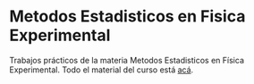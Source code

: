 # Metodos Estadisticos en Fisica Experimental
Trabajos prácticos de la materia Metodos Estadisticos en Física Experimental. Todo el material del curso está [acá](http://materias.df.uba.ar/estadisticaa2019v/main/).
